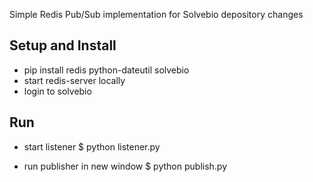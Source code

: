 Simple Redis Pub/Sub implementation for Solvebio depository changes


Setup and Install
------------------
* pip install redis python-dateutil solvebio
* start redis-server locally
* login to solvebio

Run
-----
* start listener
    $ python listener.py

* run publisher in new window
    $ python publish.py

